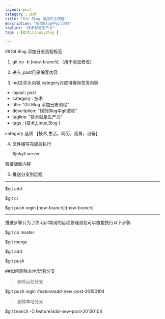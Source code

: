 ```yaml
---
layout: post
category : 技术
title: "Git Blog 添加日志流程"
description: "规范Blog中git流程"
tagline: "技术就是生产力"
tags : [技术,Linux,Blog ]

---
```



##Git Blog 添加日志流程规范

1. git co -b [new-branch] （用于添加修改）

2. 进入_post目录编写内容

3. md文件头内容,category对应博客标签页内容

- layout: post
- category : 技术
- title: "Git Blog 添加日志流程"
- description: "规范Blog中git流程"
- tagline: "技术就是生产力"
- tags : [技术,Linux,Blog ]

 category 选项 【技术,生活，简历，厨房，设备】

4. 文件编写完成后执行

   $jekyll server

  验证版面内容

5. 推送分支到远程


-----------------------------------

$git add .

$git ci

$git push orgin [new-branch]:[new-branch]

------------------------------------------

推送步骤只为了练习git常用的远程管理流程可以直接执行以下步骤.

$git co master

$git merge <new-brach>

$git add <filename>

$git push 



##如何删除本地/远程分支

>删除远程分支

$git push orgin :feature/add-new-post-20150104


>删除本地分支

$git branch -D feature/add-new-post-20150104



